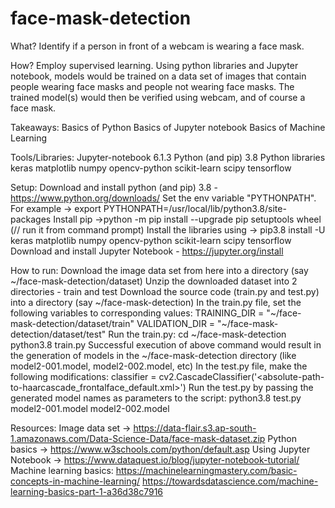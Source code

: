 # face-mask-detection

What?
Identify if a person in front of a webcam is wearing a face mask.

How?
Employ supervised learning. Using python libraries and Jupyter notebook, models would be trained on a data set of images that contain people wearing face masks and people not wearing face masks. The trained model(s) would then be verified using webcam, and of course a face mask.

Takeaways:
Basics of Python
Basics of Jupyter notebook
Basics of Machine Learning

Tools/Libraries:
Jupyter-notebook 6.1.3
Python (and pip) 3.8
Python libraries
keras
matplotlib
numpy
opencv-python
scikit-learn
scipy
tensorflow

Setup:
Download and install python (and pip) 3.8 - https://www.python.org/downloads/
Set the env variable "PYTHONPATH". For example → export PYTHONPATH=/usr/local/lib/python3.8/site-packages
Install pip →python -m pip install --upgrade pip setuptools wheel  (// run it from command prompt)
Install the libraries using → pip3.8 install -U keras matplotlib numpy opencv-python scikit-learn scipy tensorflow
Download and install Jupyter Notebook - https://jupyter.org/install

How to run:
Download the image data set from here into a directory (say ~/face-mask-detection/dataset)
Unzip the downloaded dataset into 2 directories - train and test
Download the source code (train.py and test.py) into a directory (say ~/face-mask-detection)
In the train.py file, set the following variables to corresponding values:
TRAINING_DIR = "~/face-mask-detection/dataset/train"
VALIDATION_DIR = "~/face-mask-detection/dataset/test"
Run the train.py:
cd ~/face-mask-detection
python3.8 train.py
Successful execution of above command would result in the generation of models in the ~/face-mask-detection directory (like model2-001.model, model2-002.model, etc)
In the test.py file, make the following modifications:
classifier = cv2.CascadeClassifier('<absolute-path-to-haarcascade_frontalface_default.xml>')
Run the test.py by passing the generated model names as parameters to the script:
python3.8 test.py model2-001.model model2-002.model

Resources:
Image data set → https://data-flair.s3.ap-south-1.amazonaws.com/Data-Science-Data/face-mask-dataset.zip
Python basics → https://www.w3schools.com/python/default.asp
Using Jupyter Notebook → https://www.dataquest.io/blog/jupyter-notebook-tutorial/
Machine learning basics:
https://machinelearningmastery.com/basic-concepts-in-machine-learning/
https://towardsdatascience.com/machine-learning-basics-part-1-a36d38c7916
